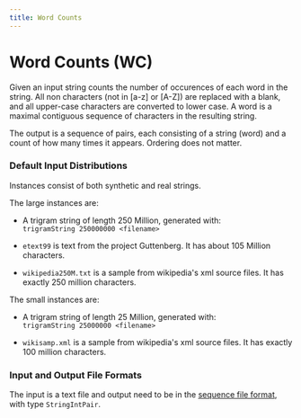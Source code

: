 ```yaml
---
title: Word Counts
---
```


# Word Counts (WC)

Given an input string counts the number of occurences of each word in
the string.  All non characters (not in [a-z] or [A-Z]) are replaced
with a blank, and all upper-case characters are converted to lower
case.  A word is a maximal contiguous sequence of characters in the
resulting string.

The output is a sequence of pairs, each consisting of a string (word)
and a count of how many times it appears. Ordering does not matter.

### Default Input Distributions

Instances consist of both synthetic and real strings.

The large instances are:

- A trigram string of length 250 Million, generated with:  
`trigramString 250000000 <filename>`

- `etext99` is text from the project Guttenberg.  It has about 105
Million characters.

- `wikipedia250M.txt` is a sample from wikipedia's xml source files.  It has 
exactly 250 million characters.

The small instances are:

- A trigram string of length 25 Million, generated with:  
`trigramString 25000000 <filename>`

- `wikisamp.xml` is a sample from wikipedia's xml source files.  It has 
exactly 100 million characters.

### Input and Output File Formats

The input is a text file and output need to be in the [sequence file format](../fileFormats/sequence.html),
with type `StringIntPair`.

